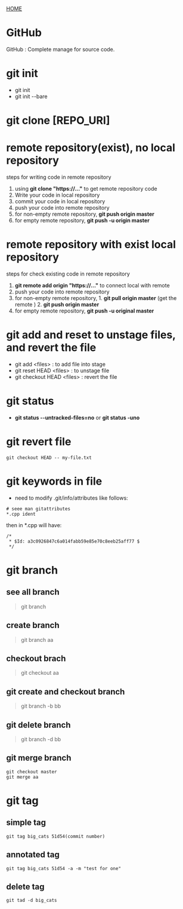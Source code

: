 [HOME](README.md)

# GitHub
GitHub : Complete manage for source code.

# git init
* git init
* git init --bare

# git clone [REPO_URI]

# remote repository(exist), no local repository
steps for writing code in remote repository
1. using **git clone "https://..."** to get remote repository code 
2. Write your code in local repository
3. commit your code in local repository
4. push your code into remote repository
  1. for non-empty remote repository, **git push origin master**
  2. for empty remote repository, **git push -u origin master**

# remote repository with exist local repository
steps for check existing code in remote repository
1. **git remote add origin "https://..."** to connect local with remote
2. push your code into remote repository
  1. for non-empty remote repository, 
    1. **git pull origin master** (get the remote )
	2. **git push origin master**
  2. for empty remote repository, **git push -u original master**

# git add and reset to unstage files, and revert the file
* git add &lt;files&gt; : to add file into stage
* git reset HEAD &lt;files&gt; : to unstage file
* git checkout HEAD &lt;files&gt; : revert the file

# git status
* **git status --untracked-files=no** or **git status -uno**
# git revert file
```
git checkout HEAD -- my-file.txt
```
# git keywords in file
* need to modify .git/info/attributes like follows:
```
# seee man gitattributes
*.cpp ident
```
then in *.cpp will have:
```
/*
 * $Id: a3c0926847c6a014fabb59e85e70c8eeb25aff77 $
 */ 
```

# git branch
## see all branch 
> git branch
## create branch
> git branch aa
## checkout brach
> git checkout aa
## git create and checkout branch
> git branch -b bb
## git delete branch
> git branch -d bb
## git merge branch
```
git checkout master
git merge aa
```

#  git tag
## simple tag
```
git tag big_cats 51d54(commit number)
```
## annotated tag
```
git tag big_cats 51d54 -a -m "test for one"
```
## delete tag
```
git tad -d big_cats
```
